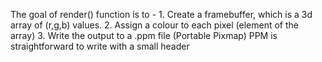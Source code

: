 The goal of render() function is to -
    1. Create a framebuffer, which is a 3d array of (r,g,b) values.
    2. Assign a colour to each pixel (element of the array)
    3. Write the output to a .ppm file (Portable Pixmap)
PPM is straightforward to write with a small header